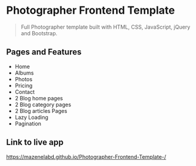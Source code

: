 # Photographer Frontend Template

> Full Photographer template built with HTML, CSS, JavaScript, jQuery and Bootstrap.

## Pages and Features

- Home
- Albums
- Photos
- Pricing
- Contact
- 2 Blog home pages
- 2 Blog category pages
- 2 Blog articles Pages
- Lazy Loading
- Pagination

## Link to live app

https://mazenelabd.github.io/Photographer-Frontend-Template-/